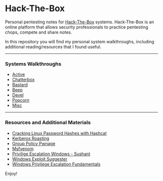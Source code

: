 # Hack-The-Box
 
Personal pentesting notes for [Hack-The-Box](https://www.hackthebox.eu) systems. Hack-The-Box is an online platform that allows security professionals to practice pentesting chops, compete and share notes.

In this repository you will find my personal system walkthroughs, including additional reading/resources that I found useful.

---
### Systems Walkthroughs

* [Active](systems/active-htb.md)
* [Chatterbox](systems/chatterbox-htb.md)
* [Bastard](systems/bastard-htb.md)
* [Beep](systems/beep-htb.md)
* [Devel](systems/devel-htb.md)
* [Popcorn](systems/popcorn-htb.md)
* [Misc](systems/misc-htb.md)

---
### Resources and Additional Materials

* [Cracking Linux Password Hashes with Hashcat](https://www.youtube.com/watch?v=eq097dEB8Sw&feature=youtu.be )
* [Kerberos Roasting](https://pentestlab.blog/2018/06/12/kerberoast/)
* [Group Policy Pwnage](https://blog.rapid7.com/2016/07/27/pentesting-in-the-real-world-group-policy-pwnage/)
* [Msfvenom](https://www.offensive-security.com/metasploit-unleashed/Msfvenom/)
* [Privilige Escalation Windows - Sushant ](https://sushant747.gitbooks.io/total-oscp-guide/privilege_escalation_windows.html)
* [Windows Exploit Suggester](https://github.com/AonCyberLabs/Windows-Exploit-Suggester)
* [Windows Privilege Escalation Fundamentals](https://www.fuzzysecurity.com/tutorials/16.html)

Enjoy!